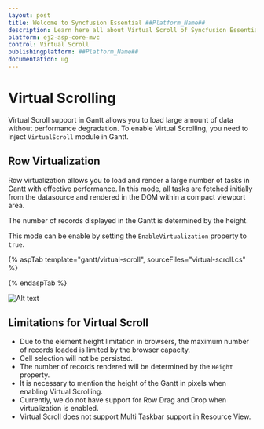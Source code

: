 ```yaml
---
layout: post
title: Welcome to Syncfusion Essential ##Platform_Name##
description: Learn here all about Virtual Scroll of Syncfusion Essential ##Platform_Name## widgets based on HTML5 and jQuery.
platform: ej2-asp-core-mvc
control: Virtual Scroll
publishingplatform: ##Platform_Name##
documentation: ug
---
```



# Virtual Scrolling

Virtual Scroll support in Gantt allows you to load large amount of data without performance degradation. To enable Virtual Scrolling, you need to inject `VirtualScroll` module in Gantt.

## Row Virtualization

Row virtualization allows you to load and render a large number of tasks in Gantt with effective performance. In this mode, all tasks are fetched initially from the datasource and rendered in the DOM within a compact viewport area.

The number of records displayed in the Gantt is determined by the height.

This mode can be enable by setting the `EnableVirtualization` property to `true`.

{% aspTab template="gantt/virtual-scroll", sourceFiles="virtual-scroll.cs" %}

{% endaspTab %}

![Alt text](images/virtual-scroll.png.png)

## Limitations for Virtual Scroll

* Due to the element height limitation in browsers, the maximum number of records loaded is limited by the browser capacity.
* Cell selection will not be persisted.
* The number of records rendered will be determined by the `Height` property.
* It is necessary to mention the height of the Gantt in pixels when enabling Virtual Scrolling.
* Currently, we do not have support for Row Drag and Drop when virtualization is enabled.
* Virtual Scroll does not support Multi Taskbar support in Resource View.